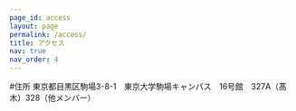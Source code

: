 ```yaml
---
page_id: access
layout: page
permalink: /access/
title: アクセス
nav: true
nav_order: 4
---
```


#住所
東京都目黒区駒場3-8-1　東京大学駒場キャンパス　16号館　327A（髙木）328（他メンバー）